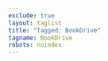```yaml
---
exclude: true
layout: taglist
title: "Tagged: BookDrive"
tagname: BookDrive
robots: noindex
---
```

